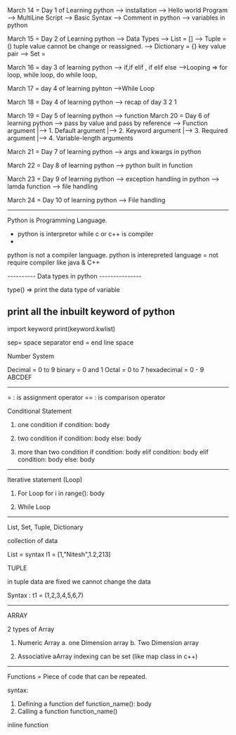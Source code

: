 


March 14 = Day 1 of Learning python 
--> installation 
--> Hello world Program 
--> MultiLine Script 
--> Basic Syntax 
--> Comment in python 
--> variables in python

March 15 = Day 2 of Learning python
--> Data Types
--> List = [] 
--> Tuple = () tuple value cannot be change or reassigned. 
--> Dictionary = {} key value pair 
--> Set =

March 16 = day 3 of learning python 
--> if,if elif , if elif else 
-->Looping => for loop, while loop, do while loop, 

March 17 = day 4 of learning pyhton 
-->While Loop

March 18 = Day 4 of learning python 
--> recap of day 3 2 1

March 19 = Day 5 of learning python 
--> function March 20 = Day 6 of learning python 
--> pass by value and pass by reference 
--> Function argument 
	|--> 1. Default argument 
	|--> 2. Keyword argument 
	|--> 3. Required argument 
	|--> 4. Variable-length arguments

March 21 = Day 7 of learning python 
--> args and kwargs in python

March 22 = Day 8 of learning python 
--> python built in function

March 23 = Day 9 of learning python 
--> exception handling in python 
--> lamda function 
--> file handling

March 24 = Day 10 of learning python 
--> File handling 

---------------------------------------
Python is Programming Language.
- python is interpretor while c or c++ is compiler
- 
python is not a compiler language.
python is interepreted language = not require compiler like java & C++

---------- Data types in python ---------------

type() => print the data type of variable 

## print all the inbuilt keyword of python
import keyword
print(keyword.kwlist)

sep= space separator
end = end line space



Number System 

Decimal = 0 to 9
binary = 0 and 1
Octal = 0 to 7 
hexadecimal = 0 - 9 ABCDEF 

--------------------------------------------

=  : is assignment operator
== : is comparison operator

Conditional Statement
1. one condition 
if condition:
	body
2. two condition 
if condition:
	body
else:
	body

3. more than two condition
if condition:
	body
elif condition:
	body 
elif  condition:
	body
else:
	body
--------------------------------------------------
Iterative statement (Loop)

1. For Loop
for  i in range():
	body
	
2. While Loop
	



--------------------------------------------
List, Set, Tuple, Dictionary

collection of data 

List = 
syntax 
l1 = [1,"Nitesh",1.2,213]



TUPLE 

in tuple data are fixed we cannot change the data


Syntax :
t1 = (1,2,3,4,5,6,7)

------------------------------------------------------
ARRAY 

2 types of Array 

1. Numeric Array 
	a. one Dimension array 
	b. Two Dimension array

2. Associative aArray 
	indexing can be set 
	(like map class in c++)

-----------------------------------------------------
Functions = 
	Piece of code that can be repeated.

syntax:
1. Defining a function
	def function_name():
		body
2. Calling a function
	function_name() 

inline function 
